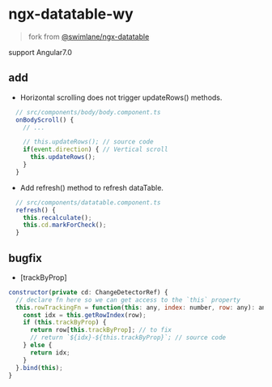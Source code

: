 # ngx-datatable-wy

> fork from  [@swimlane/ngx-datatable](https://github.com/swimlane/ngx-datatable)

support Angular7.0

## add

* Horizontal scrolling does not trigger updateRows() methods.

```javascript
  // src/components/body/body.component.ts
  onBodyScroll() {
    // ...

    // this.updateRows(); // source code
    if(event.direction) { // Vertical scroll
      this.updateRows();
    }
  }
```

* Add refresh() method to refresh dataTable.

```javascript
  // src/components/datatable.component.ts
  refresh() {
    this.recalculate();
    this.cd.markForCheck();
  }
```

## bugfix

* [trackByProp]

```javascript
constructor(private cd: ChangeDetectorRef) {
  // declare fn here so we can get access to the `this` property
  this.rowTrackingFn = function(this: any, index: number, row: any): any {
    const idx = this.getRowIndex(row);
    if (this.trackByProp) {
      return row[this.trackByProp]; // to fix
      // return `${idx}-${this.trackByProp}`; // source code
    } else {
      return idx;
    }
  }.bind(this);
}
```
